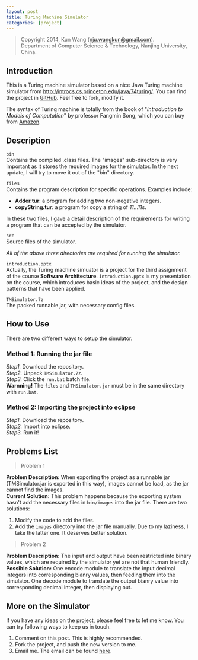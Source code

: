 ```yaml
---
layout: post
title: Turing Machine Simulator
categories: [project]
---
```


> Copyright 2014, Kun Wang (nju.wangkun@gmail.com).  
> Department of Computer Science & Technology, Nanjing University, China.

## Introduction
This is a Turing machine simulator based on a nice Java Turing machine simulator from http://introcs.cs.princeton.edu/java/74turing/. You can find the project in [GitHub](https://github.com/kun-wang/turing-machine-simulator). Feel free to fork, modify it.

The syntax of Turing machine is totally from the book of
"*Introduction to Models of Computation*" by professor Fangmin Song, which you can buy from [Amazon](http://www.amazon.cn/%E8%AE%A1%E7%AE%97%E6%9C%BA%E7%A7%91%E5%AD%A6%E4%B8%8E%E6%8A%80%E6%9C%AF%E7%A0%94%E7%A9%B6%E7%94%9F%E7%B3%BB%E5%88%97%E6%95%99%E6%9D%90-%E8%AE%A1%E7%AE%97%E6%A8%A1%E5%9E%8B%E5%AF%BC%E5%BC%95-%E5%AE%8B%E6%96%B9%E6%95%8F/dp/B008N6TA4U/ref=sr_1_1?ie=UTF8&qid=1421406550&sr=8-1&keywords=%E8%AE%A1%E7%AE%97%E6%A8%A1%E5%9E%8B%E5%AF%BC%E5%BC%95).

## Description

`bin`  
Contains the compiled .class files. The "images" sub-directory is very important as it stores the required images for the simulator. In the next update, I will try to move it out of the "bin" directory.

`files`  
Contains the program description for specific operations. Examples include:

+ **Adder.tur**: a program for adding two non-negative integers.
+ **copyString.tur**: a program for copy a string of *11...11*s.

In these two files, I gave a detail description of the requirements for writing a program that can be accepted by the simulator.

`src`  
Source files of the simulator.

*All of the above three directories are required for running the simulator.*

`introduction.pptx`  
Actually, the Turing machine simuator is a project for the third assignment of the course **Software Architecture**. `introduction.pptx` is my presentation on the course, which introduces basic ideas of the project, and the design patterns that have been applied.

`TMSimulator.7z`  
The packed runnable jar, with necessary config files.

## How to Use

There are two different ways to setup the simulator.
### Method 1: Running the jar file
*Step1.* Download the repository.  
*Step2.* Unpack `TMSimulator.7z`.  
*Step3.* Click the `run.bat` batch file.  
**Warnning!** The `files` and `TMSimulator.jar` must be in the same directory with `run.bat`. 

### Method 2: Importing the project into eclipse
*Step1.* Download the repository.  
*Step2.* Import into eclipse.  
*Step3.* Run it!  


## Problems List

> Problem 1

**Problem Description:** When exporting the project as a runnable jar (TMSimulator.jar is exported in this way), images cannot be load, as the jar cannot find the images.  
**Current Solution:** This problem happens because the exporting system hasn't add the necessary files in `bin/images` into the jar file. There are two solutions:
1. Modify the code to add the files.
2. Add the `images` directory into the jar file manually.
Due to my laziness, I take the latter one. It deserves better solution.

> Problem 2

**Problem Description:** The input and output have been restricted into binary values, which are required by the simulator yet are not that human friendly.  
**Possible Solution:** One encode module to translate the input decimal integers into corresponding bianry values, then feeding them into the simulator. One decode module to translate the output bianry value into corresponding decimal integer, then displaying out.

## More on the Simulator

If you have any ideas on the project, please feel free to let me know. You can try following ways to keep us in touch.

1. Comment on this post. This is highly recommended.
2. Fork the project, and push the new version to me.
3. Email me. The email can be found [here](/research#contact).